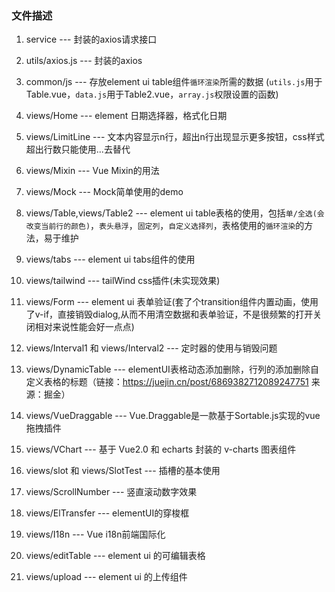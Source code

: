### 文件描述
1. service --- 封装的axios请求接口

2. utils/axios.js  --- 封装的axios
3. common/js --- 存放element ui table组件`循环渲染`所需的数据 (`utils.js`用于Table.vue，`data.js`用于Table2.vue，`array.js`权限设置的函数)
4. views/Home --- element 日期选择器，格式化日期
5. views/LimitLine --- 文本内容显示n行，超出n行出现显示更多按钮，css样式超出行数只能使用...去替代
6. views/Mixin --- Vue Mixin的用法
7. views/Mock --- Mock简单使用的demo
8. views/Table,views/Table2 --- element ui table表格的使用，包括`单/全选(会改变当前行的颜色)`，`表头悬浮`，`固定列`，`自定义选择列`，表格使用的`循环渲染`的方法，易于维护
9. views/tabs --- element ui tabs组件的使用
10. views/tailwind --- tailWind css插件(未实现效果)
11. views/Form --- element ui 表单验证(套了个transition组件内置动画，使用了v-if，直接销毁dialog,从而不用清空数据和表单验证，不是很频繁的打开关闭相对来说性能会好一点点)
12. views/Interval1 和 views/Interval2 --- 定时器的使用与销毁问题
13. views/DynamicTable --- elementUI表格动态添加删除，行列的添加删除自定义表格的标题（链接：https://juejin.cn/post/6869382712089247751 来源：掘金）
14. views/VueDraggable --- Vue.Draggable是一款基于Sortable.js实现的vue拖拽插件
15. views/VChart --- 基于 Vue2.0 和 echarts 封装的 v-charts 图表组件 
16. views/slot 和 views/SlotTest --- 插槽的基本使用
17. views/ScrollNumber --- 竖直滚动数字效果
18. views/ElTransfer --- elementUI的穿梭框
19. views/I18n --- Vue i18n前端国际化
20. views/editTable --- element ui 的可编辑表格
21. views/upload --- element ui 的上传组件

